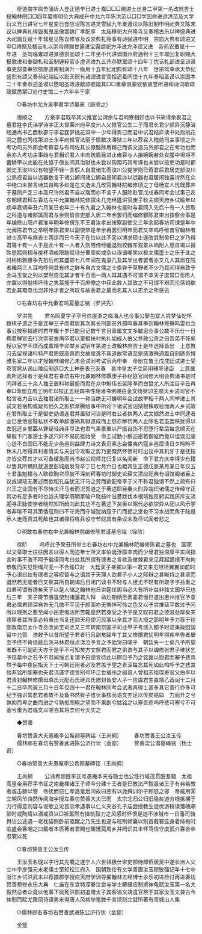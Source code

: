 <!-- { "loadSidebar": true } -->
　　廖道南字鸣吾蒲圻人登正德辛巳进士嘉□□□赐进士出身二甲第一名改庶吉士授翰林院□□四年纂修明伦大典成升中允六年陈洪范以□□学因命进讲洪范及大学衍义充日讲官七年星变日食应诏陈言进灵雪赋九年奏遵论以陈旧制申明祀典又陈末议以禆典礼得毁夷鬼滛像罢姚广孝配享　太庙移祀大兴隆寺又奏稽古乐以禆盛典进大祀圜丘赋十年彗星见陈议修省及议崇典礼等事有诗赋进申明　宗庙大典有颂进又申□禘祭及稽吉礼以崇帝禘赐甘露进宝露颂祀方泽进方泽颂又进　帝苑农蚕赋十一年进　圣驾临雍颂进景德崇圣颂十二年坐不代讲谪徽州府通判十三年取回复职赐大报歌进和奉御札和圣制锺粹官步虚词进九五齐恭默室颂十四年丁忧该礼部进呈训录事吏部查奉钦依廖道南制满升一级用十五年纪祀典有颂十八年　世宗驾幸承天恭纪盛烈有颂又奏恭纪瑞应以彰天贶有诸颂进言官拾遗着间住十九年奏昭圣谟以崇国本二十年奏恭述圣谟以懋昭圣政进献颂歌箴其□□奏章俱蒙钦依褒誉所进和诗词歌颂箴赋悉蒙□览付史馆二十六年卒于家 

　　○春坊中允方泉李君学诗墓表（唐顺之） 

　　唐顺之 
　　方泉李君既卒其父推官公谓余与君同寮相好也以书来请余表君之墓君姓李氏讳学诗字正夫世莱州府平度州人父推官公生二子而君长君少颕异沉静治经通尚书乙酉秋郡守李君霆梦桃花洞中一少年得隽巳而君中试君结庐读书处则桃花洞之麓也丙戌第进士永平府推官法丽于情数决滞狱三年以荐召入稽勋司主事顷之升考功司员外郎会考察君与有司佐其长僚黜陟用精己而调文选员外郎君之在考功也而余亦入考功主事始与君相识君人丰肉疏眉目进止雍容与人接婉婉若处女腹中坦坦不蓄鳞甲以此能在处恊于僚友间其治狱也未尝以钩距巧其考课也未尝以按吏功是时都御史王浚川公有物望不轻一言假人自君诸生而浚川公提学则巳奇君后君居吏部浚川公熟视君益以远器数言于诸公卿间诸公卿自是知君亦以远器也君居闲独喜诗然在众中绝口未尝言诗其自晦多如是在文选未几改官翰林院编修顷之丁母杨宜人忧既葬庐于墓侧产芝三本高尺许然君不自以瑞而亦不言于人服除赴官戊戌春同考会试事己亥东朝建君拜左春坊左中允兼翰林院修撰未几充经筵讲官庚子秋主顺天府乡试踰年以病卒嘉靖卒丑六月某日也年三十有九君之入翰林也是时与君同入先后十有一人皆取之科道与诸部属而君与余则皆自吏部入居二年余罢归而编修鄞陈君束出按察佥事是年编修山阳卢君淮卒明年修撰东平王君汝孝出按察副使又三年余起春坊司谏是年中允闽陈君节之卒明年陈君束以副使卒是年余再罢归明年而君又卒呜呼维昔官翰林者进士高甲与庶吉士两涂而巳今天子在位以此不足以博求硕士遂改其制癸巳之岁乃得君等十有一人于是此十有一人者入则陪侍经幄退则校雠东观景从响附人思自竭以报殊恩睱则相与接杯酒或限韵赋诗分曹壶奕或杂以诙谐嘲笑以极文儒墨士之乐于此之时彬彬雅雅争先恐后何其盛耶七八年间在鬼录几及其半出者罢者亦又几人其尚在院者纔两三人耳呜呼何其有终之鲜与自古文儒之士委弃于草野者不少乃其间得自致于金马玉堂之列以桀然自见其才者千百而一两人耳其遇不可谓不幸天子度常□而用人亦冀以得魁梧坏伟之隽葢搜于千百庶僚之中获此数人其致之不可谓不艰而沦落销歇若此其奄忽也岂非怜才者之所叹与故表君之墓而名其人以志余之所感云 

　　○右春坊右中允秦君鸣夏墓志铭（罗洪先） 

　　罗洪先 
　　君名鸣夏字子亨号白崖浙之临海人也佥事公娶包宜人尝梦仙妃怀数棋子遗之于是连举三子而君居其次其长刑部员外郎鸣春其季则翰林修撰鸣雷也佥事公按察福建时君年纔十岁巳能目记数千言且善属文文多敏思佥事公故不乐仕一日携君解官去行次崇安发病卒君以童穉扶衬执礼如成人伯父参政公奇之曰吾弟不死矣授以家学不烦而成嘉靖辛卯举乡试明年第进士改翰林庶吉士是年选择皆出　上意教习去留视诸科特严君质既高爽而文故俊逸不喜道故常语至是感激殊遇葢自刻砺务博雅名家二年以才授翰林编修乙未会试同考试官丙申奉　命册立鲁王戊戌廷试进士受卷官扈从谒山陵应制选□大上神册表己亥春　哀冲皇太子立简用辅导诸臣　上意属素所选择者于是拜君右春坊右中允兼翰林修撰庚子补经筵官同修大明会典诸书是时同拜者三十余人独壬辰科称最盛而君在众中魁伟长髯隆凖而白晢尤人所注目辛丑再奉□命册立周王明年以校正五经四书性理诸书例赐白金文绮癸卯主顺天乡试同官不检言者力击以去独君诸所取士一一称当绝无可嫌明年会试故宰相千两人同举进士其试文若宿构或疑有他久之影辞渐腾给事中所论下诸试官诏狱根株取验而两人乡试故在君所取士于是御史劾语连君并置狱问当是时右公者执两人试文据然进士中同逮者业巳坐他官赃私状不敢单辞激祸其狱遂成而上怒亦解罚两人止除名君虽罢秩犹得以衣冠还乡里葢从罪疑轻典非尽法也君气素豪重以严振自饬不忍堕行辈后每念顺天在辇毂下门客游士多途穴奸不易防抵始受　命王试勤小察迩密若御寇而竟以诖误见废心迹不白固巳不能无少邑邑则益肆力诗文表见素志会倭夷内寇乡邑糜溃日夕盻盻不休未几尽得其利害情实与夫战守攻取之势乃更慨然怀愤时时出议中其机牙于是抚按亦皆交荐其才以可备缓急而尚书赵公视师北归复以名闻新　命下君方庆幸得少有籍以售其所踊跃就道至彭城疽发背卒丁巳七月六日也距其生正德戊辰某月某日年仅五十君虽魁梧与人欵欵胸次尽披不深刻拜春坊时御史论薛文清应祀典有诏馆阁诸臣上议或谓瑄无著述而欲祀孔庙犹无汗马之劳而欲配帝享于义不称君独谓不然上疏有曰兴王之业固有不尽恃夫汗马者而况吾道之于著述耶目秦火烈异端炽诸儒之传经守正其功有足多者时也迨夫理学既明家喻户晓枝叶滋蔓戕伐本根瑄独反躬实践厌斥支流遡寻正脉使学者晓然知所趋向此其功不在著述下矣臣以昭代必欲崇异从祀以风示学者非瑄不可其策倭寇则曰不守海而守城犹纳寇于门而拒之堂也不习水战而角于陆是示人走而责其死敌也其诸择将练兵设守节财具有条议未及尽试闻者悲之 

　　○明故右春坊右中允兼翰林院编修陈君谨墓志铭（徐阶） 

　　徐阶 
　　呜呼此予癸丑所举士右春坊右中允兼翰林院编修陈君之墓也　国家以文章取士往往因言以得人而迩年士所文率恠诞浮靡丰肉而少骨君独温厚平实间指言时事不激不阿予徧语同考曰兹其所谓有德者之言欤及撤棘君来见拜起跪揖不拘拘恭敬而矢见矩绳尺无一不合踰□对　大廷天子亲擢以第一君又来见坦坦翼翼如前时予心语曰兹有德者之容叹留与之语其于天理人欲君子小人之际辩之甚晰持之甚坚而退然若无能者巳又察其所自朝谒后日闭门读书不轻与人接尤不轻有所取予予益重之曰君可谓有德矣天子以是人储之翰林他日讲筵纶阁当必大有所补益非独文国华巳也后三年　天子降节册遣使封诸藩君入拜　命后期柄臣素恶君慢巳遂出惠州推官予意君必愠君顾深自咎无几微不平见于颜面亦无憔悴可怜之色又以予尝推延平数过予问所以理刑之要至闻小民吏侮法所苦辄蹙然若身受之予于是又叹曰君之德滋益厚矣夫德厚者其所享必裕虽出当复还抑天将使习民事以全其才而大授之耶明年予力荐于铨部改南京太仆寺丞改尚宝司丞又三年转南京国子司业甲子考绩入都予时滥秉政因请留中允管　诰敕予以昔所望于君者行且副矣踰年丁其父修撰君忧明年得疾卒告者屡至予终不肯信最后洗马林君恒贞涕泣予言之予始哭曰嗟乎　朝廷失一士矣凡予所望者既不可副而天亦于是乎不可知矣方文祭君而君之弟诰与其子以编修张君子维状乞予铭墓中之石予不忍闻恒贞复谓予曰德言待此以瞑目予乃之铭冀以慰君而塞予悲焉然予每中夜屈指天下士可朝廷用者必及君盖予望之素深每忘其死如此呜呼予之悲其殆非铭所能塞也夫君讳谨字德言别号环江世福州之闽县人曾祖志祖琛寿官父伯亭以君贵封翰林修撰毋卓氏元配石氏继邓氏赠封皆安人子一应虞君生嘉靖乙酉闰十二月十二日卒丙寅三月十日年仅四十一君在翰林同考会试者再得士甚多其它善行亦多可纪予独识其悲君者故不及备书然有子维状事核而语文亦足以传矣铭曰　力而升之兮孰抑而卑之曲而进之兮孰拒而睽之望而不果副兮姑铭之以塞吾悲呜呼悲可塞兮不可塞兮重为君临文以嗟咨其将柰何兮天实之 

　　◆赞善 

　　春坊赞善大夫愚庵李公希颜墓碑铭（王尚綗） 
　　春坊赞善王公汝玉传 
　　儒林郎右春坊右赞善武进陈公济行状（金寔） 
　　赞善梁公潜墓碣铭（杨士奇） 

　　○春坊赞善大夫愚庵李公希颜墓碑铭（王尚綗） 

　　王尚綗 
　　公讳希颜姓李氏号愚庵本夹谷隐士也公性行峻茂贯酣羣籍　太祖高皇帝用荐手书征之南畿檡诸王子师今分建十王者是巳教法严毅虽诸王子有弗若教者或击额以管　帝抚而怒仁孝高皇后问故曰恶有以尧舜训尔子顾怒之邪　帝威用霁立朝风节岿然传闻海宇授左春坊赞善大夫巳而　太宗北归公归旧隐矣道穷根抵期于力行得意则容与讴歌立论首忠孝遇事以仁义夹谷孔子庙尝授教生徒优游耕读落魄顑颔时或陶情以酒或资以□祈嚣然有操筑鼓刀之风感时怀愤足迹不涉城市一日藩司驺舆访公途遇一老枕袋侧卧前驱蹴之乃先生也遂与班荆倾囊以别首戴箬笠身着绯袍时临盛会客嘲之曰戴者本质著者君赐也榘矱莫周乡井罔识其丰怀笃信守度孤介寡合卒忍茕以死 

　　○春坊赞善王公汝玉传 

　　王汝玉名璲以字行其先蜀之遂宁人六世祖极仕宋吏部侍郎侨居吴中遂长洲人父立中字彦强元末老儒士至知松江府入　国朝致仕有文学善画汝玉颕敏强记年十七中浙江乡试洪武末以荐摄郡学授应天府学训导擢翰林五经博士永乐初进检讨再进春坊赞善预修永乐大典　仁庙在东宫特深眷注尝与学士解缙应制撰神龟赋汝玉第一名大振然忌者众竟以他事下狱死洪熙初追赠太子宾客谥文靖遣官祭于其家汝玉文兼古今体制而赋尤赡丽诗语隽永得唐人风格举笔数千言顷刻立就所著有青城山人集 

　　○儒林郎右春坊右赞善武进陈公济行状（金寔） 

　　金寔 
